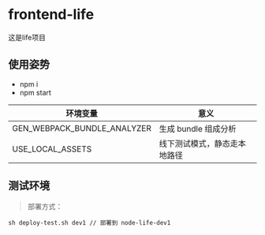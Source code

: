 # frontend-life

这是life项目

## 使用姿势

-   npm i
-   npm start


| 环境变量                     | 意义                          |
| --------------------------- | ---------------------------- |
| GEN_WEBPACK_BUNDLE_ANALYZER | 生成 bundle 组成分析           |
| USE_LOCAL_ASSETS            | 线下测试模式，静态走本地路径      |

## 测试环境

> 部署方式：

```
sh deploy-test.sh dev1 // 部署到 node-life-dev1
```